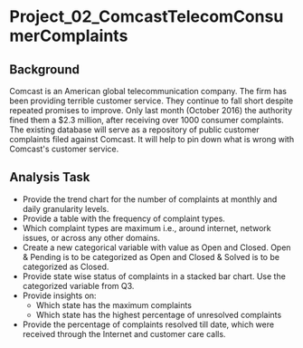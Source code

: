 # Project_02_ComcastTelecomConsumerComplaints
## Background
Comcast is an American global telecommunication company. The firm has been providing terrible customer service. They continue to fall short despite repeated promises to improve. Only last month (October 2016) the authority fined them a $2.3 million, after receiving over 1000 consumer complaints. The existing database will serve as a repository of public customer complaints filed against Comcast. It will help to pin down what is wrong with Comcast's customer service.
## Analysis Task

- Provide the trend chart for the number of complaints at monthly and daily granularity levels.
- Provide a table with the frequency of complaint types.
- Which complaint types are maximum i.e., around internet, network issues, or across any other domains.
- Create a new categorical variable with value as Open and Closed. Open & Pending is to be categorized as Open and Closed & Solved is to be categorized as Closed.
- Provide state wise status of complaints in a stacked bar chart. Use the categorized variable from Q3.
- Provide insights on:
    - Which state has the maximum complaints
    - Which state has the highest percentage of unresolved complaints
- Provide the percentage of complaints resolved till date, which were received through the Internet and customer care calls.
